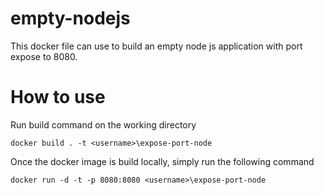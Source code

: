 # empty-nodejs

This docker file can use to build an empty node js application with port expose to 8080. 

# How to use
Run build command on the working directory

    docker build . -t <username>\expose-port-node

Once the docker image is build locally, simply run the following command

    docker run -d -t -p 8080:8080 <username>\expose-port-node
